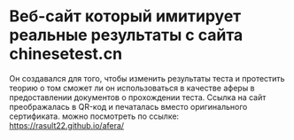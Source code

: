 # Веб-сайт который имитирует реальные результаты с сайта chinesetest.cn
Он создавался для того, чтобы изменить результаты теста и протестить теорию о том сможет ли он использоваться в качестве аферы в предоставлении документов о прохождении теста.
Ссылка на сайт преображалась в QR-код и печаталась вместо оригинального сертификата. 
можно посмотреть по ссылке: https://rasult22.github.io/afera/
